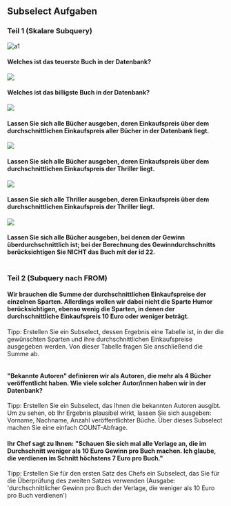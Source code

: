  ## Subselect Aufgaben

### Teil 1 (Skalare Subquery)
![a1](subselect1.jpg)
#### Welches ist das teuerste Buch in der Datenbank?
![](subselect2.jpg)
#### Welches ist das billigste Buch in der Datenbank?
![](subselect3.jpg)
#### Lassen Sie sich alle Bücher ausgeben, deren Einkaufspreis über dem durchschnittlichen Einkaufspreis aller Bücher in der Datenbank liegt.
![](subselect4.jpg)
#### Lassen Sie sich alle Bücher ausgeben, deren Einkaufspreis über dem durchschnittlichen Einkaufspreis der Thriller liegt.
![](subselect5.jpg)
#### Lassen Sie sich alle Thriller ausgeben, deren Einkaufspreis über dem durchschnittlichen Einkaufspreis der Thriller liegt.
![](subselect6.jpg)
#### Lassen Sie sich alle Bücher ausgeben, bei denen der Gewinn überdurchschnittlich ist; bei der Berechnung des Gewinndurchschnitts berücksichtigen Sie NICHT das Buch mit der id 22.
![]()

### Teil 2 (Subquery nach FROM)


#### Wir brauchen die Summe der durchschnittlichen Einkaufspreise der einzelnen Sparten. Allerdings wollen wir dabei nicht die Sparte Humor berücksichtigen, ebenso wenig die Sparten, in denen der durchschnittliche Einkaufspreis 10 Euro oder weniger beträgt.
Tipp: Erstellen Sie ein Subselect, dessen Ergebnis eine Tabelle ist, in der die gewünschten Sparten und ihre durchschnittlichen Einkaufspreise ausgegeben werden.
Von dieser Tabelle fragen Sie anschließend die Summe ab.

![]()
#### "Bekannte Autoren" definieren wir als Autoren, die mehr als 4 Bücher veröffentlicht haben. Wie viele solcher Autor/innen haben wir in der Datenbank?
Tipp: Erstellen Sie ein Subselect, das Ihnen die bekannten Autoren ausgibt. Um zu sehen, ob Ihr Ergebnis plausibel wirkt, lassen Sie sich ausgeben: Vorname, Nachname, Anzahl veröffentlichter Büche.
Über dieses Subselect machen Sie eine einfach COUNT-Abfrage.
![]()

#### Ihr Chef sagt zu Ihnen: "Schauen Sie sich mal alle Verlage an, die im Durchschnitt weniger als 10 Euro Gewinn pro Buch machen. Ich glaube, die verdienen im Schnitt höchstens 7 Euro pro Buch."
Tipp: Erstellen Sie für den ersten Satz des Chefs ein Subselect, das Sie für die Überprüfung des zweiten Satzes verwenden (Ausgabe: 'durchschnittlicher Gewinn pro Buch der Verlage, die weniger als 10 Euro pro Buch
verdienen')
![]()
